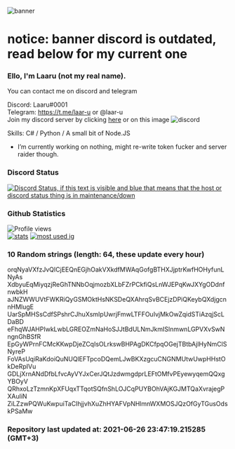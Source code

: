 
![banner](https://raw.githubusercontent.com/stop-bark/stop-bark/master/banner4.png)
# notice: banner discord is outdated, read below for my current one


### Ello, I'm Laaru (not my real name).

You can contact me on discord and telegram  

Discord: Laaru#0001  
Telegram: https://t.me/laar-u or @laar-u  
Join my discord server by clicking [here](https://discord.gg/invite/monk) or on this image ![discord](https://discord.com/api/guilds/848458923136122901/embed.png)

Skills: C# / Python / A small bit of Node.JS  

- I’m currently working on nothing, might re-write token fucker and server raider though.

### Discord Status
[![Discord Status, if this text is visible and blue that means that the host or discord status thing is in maintenance/down](https://discord.c99.nl/widget/theme-4/739824148267925565.png)](https://discord.c99.nl/)

### Github Statistics
![Profile views](https://komarev.com/ghpvc/?username=Laar-u) <br> [![stats](https://github-readme-stats.vercel.app/api?username=Laar-u&show_icons=true&theme=synthwave)](https://github.com/anuraghazra/github-readme-stats) [![most used ig](https://github-readme-stats.vercel.app/api/top-langs/?username=Laar-u&layout=compact&theme=synthwave&show_icons=true&langs_count=10)]((https://github.com/anuraghazra/github-readme-stats))

### 10 Random strings (length: 64, these update every hour)
orqNyaVXfzJvQICjEEQnEGjhOakVXkdfMWAqGofgBTHXJjptrKwfHOHyfunLNyAs
XdbyuEqMiyqzjReGhTNNbOqjmozbXLbFZrPCkfiQsLnWJEPqKwJXYgODdnfnwbkH
aJNZWWUVtFWKRiQyGSMOktHsNKSDeQXAhrqSvBCEjzDPiQKeybQXdjgcnnHMlugE
UarSpMHSsCdfSPshrCJhuXsmIpUwrjFmwLTFFOuIvjMkOwZqidSTiAzqjScLDaBD
eFhqWJAHPIwkLwbLGREOZmNaHoSJJtBdULNmJkmISlnmwnLGPVXvSwNngnGhBSfR
EpGyWPrnFCMcKKwpDjeZCqIsOLrkswBHPAgDKCfpqOGejTBtbAjlHyNmClSNyreP
FoVAsUqiRaKdoiQuNUQlEFTpcoDQemLJwBKXzgcuCNGNMUtwUwpHHstOkDeRpIVu
GDLjXrnANdDfbLfvcAyVYJxCerJQtJzdwmgdprLEFtOMfvPEyewyqemQQxgYBOyV
QRhxoLzTzmnKpXFUqxTTqotSQfnShLOJCqPUYBOhVAjKGJMTQaXvrajegPXAuliN
ZiLZzwPQWuKwpuiTaCIhjjvhXuZhHYAFVpNHlmnWXMOSJQzOfGyTGusOdskPSaMw

### Repository last updated at: 2021-06-26 23:47:19.215285 (GMT+3)
